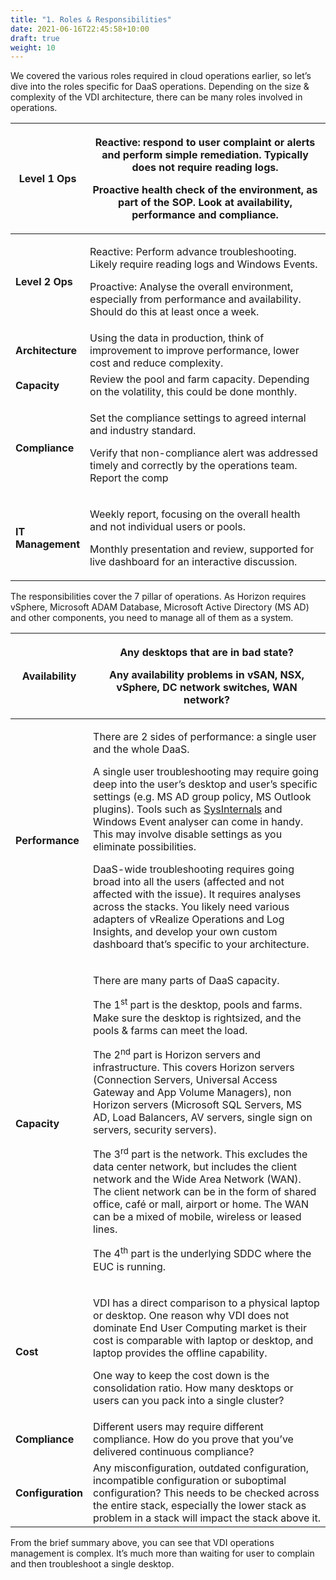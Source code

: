 ```yaml
---
title: "1. Roles & Responsibilities"
date: 2021-06-16T22:45:58+10:00
draft: true
weight: 10
---
```


We covered the various roles required in cloud operations earlier, so let’s dive into the roles specific for DaaS operations. Depending on the size & complexity of the VDI architecture, there can be many roles involved in operations.

<table><colgroup><col style="width: 20%" /><col style="width: 79%" /></colgroup><thead><tr class="header"><th><strong>Level 1 Ops</strong></th><th><p>Reactive: respond to user complaint or alerts and perform simple remediation. Typically does not require reading logs.</p><p>Proactive health check of the environment, as part of the SOP. Look at availability, performance and compliance.</p></th></tr></thead><tbody><tr class="odd"><td><strong>Level 2 Ops</strong></td><td><p>Reactive: Perform advance troubleshooting. Likely require reading logs and Windows Events.</p><p>Proactive: Analyse the overall environment, especially from performance and availability. Should do this at least once a week.</p></td></tr><tr class="even"><td><strong>Architecture</strong></td><td>Using the data in production, think of improvement to improve performance, lower cost and reduce complexity.</td></tr><tr class="odd"><td><strong>Capacity</strong></td><td>Review the pool and farm capacity. Depending on the volatility, this could be done monthly.</td></tr><tr class="even"><td><strong>Compliance</strong></td><td><p>Set the compliance settings to agreed internal and industry standard.</p><p>Verify that non-compliance alert was addressed timely and correctly by the operations team. Report the comp</p></td></tr><tr class="odd"><td><strong>IT Management</strong></td><td><p>Weekly report, focusing on the overall health and not individual users or pools.</p><p>Monthly presentation and review, supported for live dashboard for an interactive discussion.</p></td></tr></tbody></table>

The responsibilities cover the 7 pillar of operations. As Horizon requires vSphere, Microsoft ADAM Database, Microsoft Active Directory (MS AD) and other components, you need to manage all of them as a system.

<table><colgroup><col style="width: 19%" /><col style="width: 80%" /></colgroup><thead><tr class="header"><th><strong>Availability</strong></th><th><p>Any desktops that are in bad state?</p><p>Any availability problems in vSAN, NSX, vSphere, DC network switches, WAN network?</p></th></tr></thead><tbody><tr class="odd"><td><strong>Performance</strong></td><td><p>There are 2 sides of performance: a single user and the whole DaaS.</p><p>A single user troubleshooting may require going deep into the user’s desktop and user’s specific settings (e.g. MS AD group policy, MS Outlook plugins). Tools such as <a href="https://docs.microsoft.com/en-us/sysinternals/">SysInternals</a> and Windows Event analyser can come in handy. This may involve disable settings as you eliminate possibilities.</p><p>DaaS-wide troubleshooting requires going broad into all the users (affected and not affected with the issue). It requires analyses across the stacks. You likely need various adapters of vRealize Operations and Log Insights, and develop your own custom dashboard that’s specific to your architecture.</p></td></tr><tr class="even"><td><strong>Capacity</strong></td><td><p>There are many parts of DaaS capacity.</p><p>The 1<sup>st</sup> part is the desktop, pools and farms. Make sure the desktop is rightsized, and the pools &amp; farms can meet the load.</p><p>The 2<sup>nd</sup> part is Horizon servers and infrastructure. This covers Horizon servers (Connection Servers, Universal Access Gateway and App Volume Managers), non Horizon servers (Microsoft SQL Servers, MS AD, Load Balancers, AV servers, single sign on servers, security servers).</p><p>The 3<sup>rd</sup> part is the network. This excludes the data center network, but includes the client network and the Wide Area Network (WAN). The client network can be in the form of shared office, café or mall, airport or home. The WAN can be a mixed of mobile, wireless or leased lines.</p><p>The 4<sup>th</sup> part is the underlying SDDC where the EUC is running.</p></td></tr><tr class="odd"><td><strong>Cost</strong></td><td><p>VDI has a direct comparison to a physical laptop or desktop. One reason why VDI does not dominate End User Computing market is their cost is comparable with laptop or desktop, and laptop provides the offline capability.</p><p>One way to keep the cost down is the consolidation ratio. How many desktops or users can you pack into a single cluster?</p></td></tr><tr class="even"><td><strong>Compliance</strong></td><td>Different users may require different compliance. How do you prove that you’ve delivered continuous compliance?</td></tr><tr class="odd"><td><strong>Configuration</strong></td><td>Any misconfiguration, outdated configuration, incompatible configuration or suboptimal configuration? This needs to be checked across the entire stack, especially the lower stack as problem in a stack will impact the stack above it.</td></tr></tbody></table>

From the brief summary above, you can see that VDI operations management is complex. It’s much more than waiting for user to complain and then troubleshoot a single desktop.